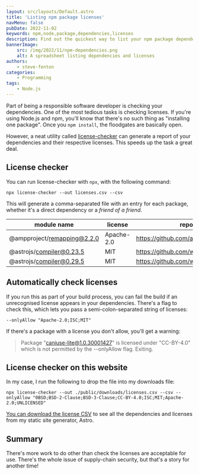 ```yaml
---
layout: src/layouts/Default.astro
title: 'Listing npm package licenses'
navMenu: false
pubDate: 2022-11-02
keywords: npm,node,package,dependencies,licenses
description: Find out the quickest way to list your npm package dependencies and licenses.
bannerImage:
    src: /img/2022/11/npm-dependencies.png
    alt: A spreadsheet listing dependencies and licenses
authors:
    - steve-fenton
categories:
    - Programming
tags:
    - Node.js
---
```


Part of being a responsible software developer is checking your dependencies. One of the most tedious tasks is checking licenses. If you're using Node.js and npm, you'll know that there's no such thing as "installing one package". Once you `npm install`, the floodgates are basically open.

However, a neat utility called [license-checker](https://github.com/davglass/license-checker/) can generate a report of your dependencies and their respective licenses. This speeds up the task a great deal.

## License checker

You can run license-checker with `npx`, with the following command:

```
npx license-checker --out licenses.csv --csv
```

This will generate a comma-separated file with an entry for each package, whether it's a direct dependency or a *friend of a friend*.

| module name                 | license    | repository                              |
|-----------------------------|------------|-----------------------------------------|
| @ampproject/remapping@2.2.0 | Apache-2.0 | https://github.com/ampproject/remapping |
| @astrojs/compiler@0.23.5    | MIT        | https://github.com/withastro/compiler   |
| @astrojs/compiler@0.29.5    | MIT        | https://github.com/withastro/compiler   |

## Automatically check licenses

If you run this as part of your build process, you can fail the build if an unrecognised license appears in your dependencies. There's a flag to check this, which lets you pass a semi-colon-separated string of licenses:

```
--onlyAllow "Apache-2.0;ISC;MIT" 
```

If there's a package with a license you don't allow, you'll get a warning:

> Package "caniuse-lite@1.0.30001427" is licensed under "CC-BY-4.0" which is not permitted by the --onlyAllow flag. Exiting.

## License checker on this website

In my case, I run the following to drop the file into my downloads file:

```
npx license-checker --out ./public/downloads/licenses.csv --csv --onlyAllow "0BSD;BSD-2-Clause;BSD-3-Clause;CC-BY-4.0;ISC;MIT;Apache-2.0;UNLICENSED"
```

[You can download the license CSV](/public/downloads/licenses.csv) to see all the dependencies and licenses from my static site generator, Astro.

## Summary

There's more work to do other than check the licenses are acceptable for use. There's the whole issue of supply-chain security, but that's a story for another time!